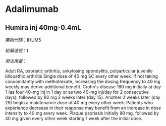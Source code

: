 # Adalimumab

## Humira inj 40mg-0.4mL

*藥物代碼*：IHUM5

*給藥途徑*：I

*用法用量*：

Adult RA, psoriatic arthritis, ankylosing spondylitis, polyarticular juvenile idiopathic arthritis Single dose of 40 mg SC every other week. If not taking concomitantly with methotrexate, increasing the dosing frequency to 40 mg weekly may derive additional benefit. 
Crohn's disease 160 mg initially at day 1 (as four 40-mg inj in 1 day or as two 40-mg inj/day for 2 consecutive days), followed by 80 mg 2 weeks later (day 15). Another 2 weeks later (day 29) begin a maintenance dose of 40 mg every other week. Patients who experience decrease in their response may benefit from an increase in dose intensity to 40 mg every week. 
Plaque psoriasis Initially 80 mg, followed by 40 mg given every other week starting 1 week after the initial dose.

